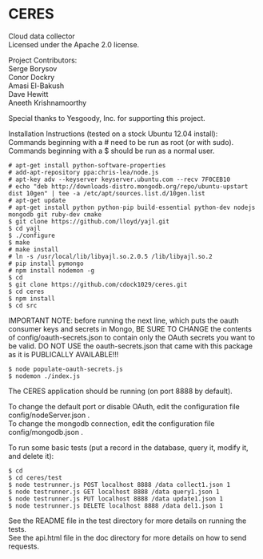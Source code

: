 CERES  
========  
  
Cloud data collector  
Licensed under the Apache 2.0 license. 

Project Contributors:  
Serge Borysov  
Conor Dockry  
Amasi El-Bakush  
Dave Hewitt  
Aneeth Krishnamoorthy  

Special thanks to Yesgoody, Inc. for supporting this project.  

  
Installation Instructions (tested on a stock Ubuntu 12.04 install):  
Commands beginning with a # need to be run as root (or with sudo).  Commands beginning with a $ should be run as a normal user.

    # apt-get install python-software-properties  
    # add-apt-repository ppa:chris-lea/node.js  
    # apt-key adv --keyserver keyserver.ubuntu.com --recv 7F0CEB10  
    # echo "deb http://downloads-distro.mongodb.org/repo/ubuntu-upstart dist 10gen" | tee -a /etc/apt/sources.list.d/10gen.list  
    # apt-get update  
    # apt-get install python python-pip build-essential python-dev nodejs mongodb git ruby-dev cmake  
    $ git clone https://github.com/lloyd/yajl.git  
    $ cd yajl  
    $ ./configure  
    $ make  
    # make install  
    # ln -s /usr/local/lib/libyajl.so.2.0.5 /lib/libyajl.so.2  
    # pip install pymongo  
    # npm install nodemon -g  
    $ cd  
    $ git clone https://github.com/cdock1029/ceres.git  
    $ cd ceres 
    $ npm install 
    $ cd src 
    
IMPORTANT NOTE: before running the next line, which puts the oauth consumer keys and secrets in Mongo, 
BE SURE TO CHANGE the contents of config/oauth-secrets.json to contain only the OAuth secrets you want to be valid. 
DO NOT USE the oauth-secrets.json that came with this package as it is PUBLICALLY AVAILABLE!!!
    
    $ node populate-oauth-secrets.js
    $ nodemon ./index.js  
  
The CERES application should be running (on port 8888 by default).  
  
To change the default port or disable OAuth, edit the configuration file config/nodeServer.json .  
To change the mongodb connection, edit the configuration file config/mongodb.json .  
  
To run some basic tests (put a record in the database, query it, modify it, and delete it):  

    $ cd  
    $ cd ceres/test  
    $ node testrunner.js POST localhost 8888 /data collect1.json 1  
    $ node testrunner.js GET localhost 8888 /data query1.json 1  
    $ node testrunner.js PUT localhost 8888 /data update1.json 1  
    $ node testrunner.js DELETE localhost 8888 /data del1.json 1  
      
See the README file in the test directory for more details on running the tests.  
See the api.html file in the doc directory for more details on how to send requests.
  

